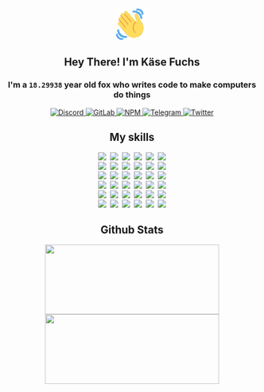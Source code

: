 <div><p align=center><img src=./resources/images/wave.gif width=64px height=64px></p><h2 align=center>Hey There! I'm Käse Fuchs</h2><h3 align=center>I'm a <code>18.29938</code> year old fox who writes code to make computers do things</h3><p align=center><a href=https://discord.com/users/507526681125322772><img alt=Discord src="https://img.shields.io/badge/Discord-5865F2?logo=discord&logoColor=white&style=flat-square#70748b54695d885a52dc1bf306f8398e"> </a><a href=https://gitlab.com/kasefuchs><img alt=GitLab src="https://img.shields.io/badge/GitLab-330F63?logo=gitlab&logoColor=white&style=flat-square#70748b54695d885a52dc1bf306f8398e"> </a><a href=https://npmjs.com/~kasefuchs><img alt=NPM src="https://img.shields.io/badge/NPM-CB3837?logo=npm&logoColor=white&style=flat-square#70748b54695d885a52dc1bf306f8398e"> </a><a href=https://t.me/kasefuchs><img alt=Telegram src="https://img.shields.io/badge/Telegram-2CA5E0?logo=telegram&logoColor=white&style=flat-square#70748b54695d885a52dc1bf306f8398e"> </a><a href=https://twitter.com/kasefuchs><img alt=Twitter src="https://img.shields.io/badge/Twitter-1DA1F2?logo=twitter&logoColor=white&style=flat-square#70748b54695d885a52dc1bf306f8398e"></a></p><h2 align=center>My skills</h2><p align=center><a href=https://aws.amazon.com/ ><picture><source srcset="https://skillicons.dev/icons?i=aws&theme=dark#70748b54695d885a52dc1bf306f8398e" media="(prefers-color-scheme: dark)"><source srcset="https://skillicons.dev/icons?i=aws&theme=light#70748b54695d885a52dc1bf306f8398e" media="(prefers-color-scheme: light), (prefers-color-scheme: no-preference)"><img src="https://skillicons.dev/icons?i=aws&theme=light#70748b54695d885a52dc1bf306f8398e"></picture></a>&nbsp;&nbsp;<a href=https://en.wikipedia.org/wiki/Bash_(Unix_shell)><picture><source srcset="https://skillicons.dev/icons?i=bash&theme=dark#70748b54695d885a52dc1bf306f8398e" media="(prefers-color-scheme: dark)"><source srcset="https://skillicons.dev/icons?i=bash&theme=light#70748b54695d885a52dc1bf306f8398e" media="(prefers-color-scheme: light), (prefers-color-scheme: no-preference)"><img src="https://skillicons.dev/icons?i=bash&theme=light#70748b54695d885a52dc1bf306f8398e"></picture></a>&nbsp;&nbsp;<a href=https://discord.com/developers/docs><picture><source srcset="https://skillicons.dev/icons?i=bots&theme=dark#70748b54695d885a52dc1bf306f8398e" media="(prefers-color-scheme: dark)"><source srcset="https://skillicons.dev/icons?i=bots&theme=light#70748b54695d885a52dc1bf306f8398e" media="(prefers-color-scheme: light), (prefers-color-scheme: no-preference)"><img src="https://skillicons.dev/icons?i=bots&theme=light#70748b54695d885a52dc1bf306f8398e"></picture></a>&nbsp;&nbsp;<a href=https://www.cloudflare.com/ ><picture><source srcset="https://skillicons.dev/icons?i=cloudflare&theme=dark#70748b54695d885a52dc1bf306f8398e" media="(prefers-color-scheme: dark)"><source srcset="https://skillicons.dev/icons?i=cloudflare&theme=light#70748b54695d885a52dc1bf306f8398e" media="(prefers-color-scheme: light), (prefers-color-scheme: no-preference)"><img src="https://skillicons.dev/icons?i=cloudflare&theme=light#70748b54695d885a52dc1bf306f8398e"></picture></a>&nbsp;&nbsp;<a href=https://en.wikipedia.org/wiki/CSS><picture><source srcset="https://skillicons.dev/icons?i=css&theme=dark#70748b54695d885a52dc1bf306f8398e" media="(prefers-color-scheme: dark)"><source srcset="https://skillicons.dev/icons?i=css&theme=light#70748b54695d885a52dc1bf306f8398e" media="(prefers-color-scheme: light), (prefers-color-scheme: no-preference)"><img src="https://skillicons.dev/icons?i=css&theme=light#70748b54695d885a52dc1bf306f8398e"></picture></a>&nbsp;&nbsp;<a href=https://www.docker.com/ ><picture><source srcset="https://skillicons.dev/icons?i=docker&theme=dark#70748b54695d885a52dc1bf306f8398e" media="(prefers-color-scheme: dark)"><source srcset="https://skillicons.dev/icons?i=docker&theme=light#70748b54695d885a52dc1bf306f8398e" media="(prefers-color-scheme: light), (prefers-color-scheme: no-preference)"><img src="https://skillicons.dev/icons?i=docker&theme=light#70748b54695d885a52dc1bf306f8398e"></picture></a><br><a href=https://www.electronjs.org/ ><picture><source srcset="https://skillicons.dev/icons?i=electron&theme=dark#70748b54695d885a52dc1bf306f8398e" media="(prefers-color-scheme: dark)"><source srcset="https://skillicons.dev/icons?i=electron&theme=light#70748b54695d885a52dc1bf306f8398e" media="(prefers-color-scheme: light), (prefers-color-scheme: no-preference)"><img src="https://skillicons.dev/icons?i=electron&theme=light#70748b54695d885a52dc1bf306f8398e"></picture></a>&nbsp;&nbsp;<a href=https://expressjs.com/ ><picture><source srcset="https://skillicons.dev/icons?i=express&theme=dark#70748b54695d885a52dc1bf306f8398e" media="(prefers-color-scheme: dark)"><source srcset="https://skillicons.dev/icons?i=express&theme=light#70748b54695d885a52dc1bf306f8398e" media="(prefers-color-scheme: light), (prefers-color-scheme: no-preference)"><img src="https://skillicons.dev/icons?i=express&theme=light#70748b54695d885a52dc1bf306f8398e"></picture></a>&nbsp;&nbsp;<a href=https://www.figma.com/ ><picture><source srcset="https://skillicons.dev/icons?i=figma&theme=dark#70748b54695d885a52dc1bf306f8398e" media="(prefers-color-scheme: dark)"><source srcset="https://skillicons.dev/icons?i=figma&theme=light#70748b54695d885a52dc1bf306f8398e" media="(prefers-color-scheme: light), (prefers-color-scheme: no-preference)"><img src="https://skillicons.dev/icons?i=figma&theme=light#70748b54695d885a52dc1bf306f8398e"></picture></a>&nbsp;&nbsp;<a href=https://firebase.google.com/ ><picture><source srcset="https://skillicons.dev/icons?i=firebase&theme=dark#70748b54695d885a52dc1bf306f8398e" media="(prefers-color-scheme: dark)"><source srcset="https://skillicons.dev/icons?i=firebase&theme=light#70748b54695d885a52dc1bf306f8398e" media="(prefers-color-scheme: light), (prefers-color-scheme: no-preference)"><img src="https://skillicons.dev/icons?i=firebase&theme=light#70748b54695d885a52dc1bf306f8398e"></picture></a>&nbsp;&nbsp;<a href=https://flask.palletsprojects.com/ ><picture><source srcset="https://skillicons.dev/icons?i=flask&theme=dark#70748b54695d885a52dc1bf306f8398e" media="(prefers-color-scheme: dark)"><source srcset="https://skillicons.dev/icons?i=flask&theme=light#70748b54695d885a52dc1bf306f8398e" media="(prefers-color-scheme: light), (prefers-color-scheme: no-preference)"><img src="https://skillicons.dev/icons?i=flask&theme=light#70748b54695d885a52dc1bf306f8398e"></picture></a>&nbsp;&nbsp;<a href=https://cloud.google.com/ ><picture><source srcset="https://skillicons.dev/icons?i=gcp&theme=dark#70748b54695d885a52dc1bf306f8398e" media="(prefers-color-scheme: dark)"><source srcset="https://skillicons.dev/icons?i=gcp&theme=light#70748b54695d885a52dc1bf306f8398e" media="(prefers-color-scheme: light), (prefers-color-scheme: no-preference)"><img src="https://skillicons.dev/icons?i=gcp&theme=light#70748b54695d885a52dc1bf306f8398e"></picture></a><br><a href=https://git-scm.com/ ><picture><source srcset="https://skillicons.dev/icons?i=git&theme=dark#70748b54695d885a52dc1bf306f8398e" media="(prefers-color-scheme: dark)"><source srcset="https://skillicons.dev/icons?i=git&theme=light#70748b54695d885a52dc1bf306f8398e" media="(prefers-color-scheme: light), (prefers-color-scheme: no-preference)"><img src="https://skillicons.dev/icons?i=git&theme=light#70748b54695d885a52dc1bf306f8398e"></picture></a>&nbsp;&nbsp;<a href=https://github.com/ ><picture><source srcset="https://skillicons.dev/icons?i=github&theme=dark#70748b54695d885a52dc1bf306f8398e" media="(prefers-color-scheme: dark)"><source srcset="https://skillicons.dev/icons?i=github&theme=light#70748b54695d885a52dc1bf306f8398e" media="(prefers-color-scheme: light), (prefers-color-scheme: no-preference)"><img src="https://skillicons.dev/icons?i=github&theme=light#70748b54695d885a52dc1bf306f8398e"></picture></a>&nbsp;&nbsp;<a href=https://gitlab.com/ ><picture><source srcset="https://skillicons.dev/icons?i=gitlab&theme=dark#70748b54695d885a52dc1bf306f8398e" media="(prefers-color-scheme: dark)"><source srcset="https://skillicons.dev/icons?i=gitlab&theme=light#70748b54695d885a52dc1bf306f8398e" media="(prefers-color-scheme: light), (prefers-color-scheme: no-preference)"><img src="https://skillicons.dev/icons?i=gitlab&theme=light#70748b54695d885a52dc1bf306f8398e"></picture></a>&nbsp;&nbsp;<a href=https://www.heroku.com/ ><picture><source srcset="https://skillicons.dev/icons?i=heroku&theme=dark#70748b54695d885a52dc1bf306f8398e" media="(prefers-color-scheme: dark)"><source srcset="https://skillicons.dev/icons?i=heroku&theme=light#70748b54695d885a52dc1bf306f8398e" media="(prefers-color-scheme: light), (prefers-color-scheme: no-preference)"><img src="https://skillicons.dev/icons?i=heroku&theme=light#70748b54695d885a52dc1bf306f8398e"></picture></a>&nbsp;&nbsp;<a href=https://en.wikipedia.org/wiki/HTML><picture><source srcset="https://skillicons.dev/icons?i=html&theme=dark#70748b54695d885a52dc1bf306f8398e" media="(prefers-color-scheme: dark)"><source srcset="https://skillicons.dev/icons?i=html&theme=light#70748b54695d885a52dc1bf306f8398e" media="(prefers-color-scheme: light), (prefers-color-scheme: no-preference)"><img src="https://skillicons.dev/icons?i=html&theme=light#70748b54695d885a52dc1bf306f8398e"></picture></a>&nbsp;&nbsp;<a href=https://en.wikipedia.org/wiki/JavaScript><picture><source srcset="https://skillicons.dev/icons?i=js&theme=dark#70748b54695d885a52dc1bf306f8398e" media="(prefers-color-scheme: dark)"><source srcset="https://skillicons.dev/icons?i=js&theme=light#70748b54695d885a52dc1bf306f8398e" media="(prefers-color-scheme: light), (prefers-color-scheme: no-preference)"><img src="https://skillicons.dev/icons?i=js&theme=light#70748b54695d885a52dc1bf306f8398e"></picture></a><br><a href=https://en.wikipedia.org/wiki/Linux><picture><source srcset="https://skillicons.dev/icons?i=linux&theme=dark#70748b54695d885a52dc1bf306f8398e" media="(prefers-color-scheme: dark)"><source srcset="https://skillicons.dev/icons?i=linux&theme=light#70748b54695d885a52dc1bf306f8398e" media="(prefers-color-scheme: light), (prefers-color-scheme: no-preference)"><img src="https://skillicons.dev/icons?i=linux&theme=light#70748b54695d885a52dc1bf306f8398e"></picture></a>&nbsp;&nbsp;<a href=https://mui.com/ ><picture><source srcset="https://skillicons.dev/icons?i=materialui&theme=dark#70748b54695d885a52dc1bf306f8398e" media="(prefers-color-scheme: dark)"><source srcset="https://skillicons.dev/icons?i=materialui&theme=light#70748b54695d885a52dc1bf306f8398e" media="(prefers-color-scheme: light), (prefers-color-scheme: no-preference)"><img src="https://skillicons.dev/icons?i=materialui&theme=light#70748b54695d885a52dc1bf306f8398e"></picture></a>&nbsp;&nbsp;<a href=https://en.wikipedia.org/wiki/Markdown><picture><source srcset="https://skillicons.dev/icons?i=md&theme=dark#70748b54695d885a52dc1bf306f8398e" media="(prefers-color-scheme: dark)"><source srcset="https://skillicons.dev/icons?i=md&theme=light#70748b54695d885a52dc1bf306f8398e" media="(prefers-color-scheme: light), (prefers-color-scheme: no-preference)"><img src="https://skillicons.dev/icons?i=md&theme=light#70748b54695d885a52dc1bf306f8398e"></picture></a>&nbsp;&nbsp;<a href=https://www.mongodb.com/ ><picture><source srcset="https://skillicons.dev/icons?i=mongodb&theme=dark#70748b54695d885a52dc1bf306f8398e" media="(prefers-color-scheme: dark)"><source srcset="https://skillicons.dev/icons?i=mongodb&theme=light#70748b54695d885a52dc1bf306f8398e" media="(prefers-color-scheme: light), (prefers-color-scheme: no-preference)"><img src="https://skillicons.dev/icons?i=mongodb&theme=light#70748b54695d885a52dc1bf306f8398e"></picture></a>&nbsp;&nbsp;<a href=https://www.mysql.com/ ><picture><source srcset="https://skillicons.dev/icons?i=mysql&theme=dark#70748b54695d885a52dc1bf306f8398e" media="(prefers-color-scheme: dark)"><source srcset="https://skillicons.dev/icons?i=mysql&theme=light#70748b54695d885a52dc1bf306f8398e" media="(prefers-color-scheme: light), (prefers-color-scheme: no-preference)"><img src="https://skillicons.dev/icons?i=mysql&theme=light#70748b54695d885a52dc1bf306f8398e"></picture></a>&nbsp;&nbsp;<a href=https://nextjs.org/ ><picture><source srcset="https://skillicons.dev/icons?i=nextjs&theme=dark#70748b54695d885a52dc1bf306f8398e" media="(prefers-color-scheme: dark)"><source srcset="https://skillicons.dev/icons?i=nextjs&theme=light#70748b54695d885a52dc1bf306f8398e" media="(prefers-color-scheme: light), (prefers-color-scheme: no-preference)"><img src="https://skillicons.dev/icons?i=nextjs&theme=light#70748b54695d885a52dc1bf306f8398e"></picture></a><br><a href=https://nodejs.org/en/ ><picture><source srcset="https://skillicons.dev/icons?i=nodejs&theme=dark#70748b54695d885a52dc1bf306f8398e" media="(prefers-color-scheme: dark)"><source srcset="https://skillicons.dev/icons?i=nodejs&theme=light#70748b54695d885a52dc1bf306f8398e" media="(prefers-color-scheme: light), (prefers-color-scheme: no-preference)"><img src="https://skillicons.dev/icons?i=nodejs&theme=light#70748b54695d885a52dc1bf306f8398e"></picture></a>&nbsp;&nbsp;<a href=https://www.postgresql.org/ ><picture><source srcset="https://skillicons.dev/icons?i=postgres&theme=dark#70748b54695d885a52dc1bf306f8398e" media="(prefers-color-scheme: dark)"><source srcset="https://skillicons.dev/icons?i=postgres&theme=light#70748b54695d885a52dc1bf306f8398e" media="(prefers-color-scheme: light), (prefers-color-scheme: no-preference)"><img src="https://skillicons.dev/icons?i=postgres&theme=light#70748b54695d885a52dc1bf306f8398e"></picture></a>&nbsp;&nbsp;<a href=https://learn.microsoft.com/en-us/powershell/ ><picture><source srcset="https://skillicons.dev/icons?i=powershell&theme=dark#70748b54695d885a52dc1bf306f8398e" media="(prefers-color-scheme: dark)"><source srcset="https://skillicons.dev/icons?i=powershell&theme=light#70748b54695d885a52dc1bf306f8398e" media="(prefers-color-scheme: light), (prefers-color-scheme: no-preference)"><img src="https://skillicons.dev/icons?i=powershell&theme=light#70748b54695d885a52dc1bf306f8398e"></picture></a>&nbsp;&nbsp;<a href=https://www.python.org/ ><picture><source srcset="https://skillicons.dev/icons?i=py&theme=dark#70748b54695d885a52dc1bf306f8398e" media="(prefers-color-scheme: dark)"><source srcset="https://skillicons.dev/icons?i=py&theme=light#70748b54695d885a52dc1bf306f8398e" media="(prefers-color-scheme: light), (prefers-color-scheme: no-preference)"><img src="https://skillicons.dev/icons?i=py&theme=light#70748b54695d885a52dc1bf306f8398e"></picture></a>&nbsp;&nbsp;<a href=https://www.raspberrypi.org/ ><picture><source srcset="https://skillicons.dev/icons?i=raspberrypi&theme=dark#70748b54695d885a52dc1bf306f8398e" media="(prefers-color-scheme: dark)"><source srcset="https://skillicons.dev/icons?i=raspberrypi&theme=light#70748b54695d885a52dc1bf306f8398e" media="(prefers-color-scheme: light), (prefers-color-scheme: no-preference)"><img src="https://skillicons.dev/icons?i=raspberrypi&theme=light#70748b54695d885a52dc1bf306f8398e"></picture></a>&nbsp;&nbsp;<a href=https://reactjs.org/ ><picture><source srcset="https://skillicons.dev/icons?i=react&theme=dark#70748b54695d885a52dc1bf306f8398e" media="(prefers-color-scheme: dark)"><source srcset="https://skillicons.dev/icons?i=react&theme=light#70748b54695d885a52dc1bf306f8398e" media="(prefers-color-scheme: light), (prefers-color-scheme: no-preference)"><img src="https://skillicons.dev/icons?i=react&theme=light#70748b54695d885a52dc1bf306f8398e"></picture></a><br><a href=https://redux.js.org/ ><picture><source srcset="https://skillicons.dev/icons?i=redux&theme=dark#70748b54695d885a52dc1bf306f8398e" media="(prefers-color-scheme: dark)"><source srcset="https://skillicons.dev/icons?i=redux&theme=light#70748b54695d885a52dc1bf306f8398e" media="(prefers-color-scheme: light), (prefers-color-scheme: no-preference)"><img src="https://skillicons.dev/icons?i=redux&theme=light#70748b54695d885a52dc1bf306f8398e"></picture></a>&nbsp;&nbsp;<a href=https://en.wikipedia.org/wiki/Regular_expression><picture><source srcset="https://skillicons.dev/icons?i=regex&theme=dark#70748b54695d885a52dc1bf306f8398e" media="(prefers-color-scheme: dark)"><source srcset="https://skillicons.dev/icons?i=regex&theme=light#70748b54695d885a52dc1bf306f8398e" media="(prefers-color-scheme: light), (prefers-color-scheme: no-preference)"><img src="https://skillicons.dev/icons?i=regex&theme=light#70748b54695d885a52dc1bf306f8398e"></picture></a>&nbsp;&nbsp;<a href=https://en.wikipedia.org/wiki/Sass_(stylesheet_language)><picture><source srcset="https://skillicons.dev/icons?i=sass&theme=dark#70748b54695d885a52dc1bf306f8398e" media="(prefers-color-scheme: dark)"><source srcset="https://skillicons.dev/icons?i=sass&theme=light#70748b54695d885a52dc1bf306f8398e" media="(prefers-color-scheme: light), (prefers-color-scheme: no-preference)"><img src="https://skillicons.dev/icons?i=sass&theme=light#70748b54695d885a52dc1bf306f8398e"></picture></a>&nbsp;&nbsp;<a href=https://www.typescriptlang.org/ ><picture><source srcset="https://skillicons.dev/icons?i=ts&theme=dark#70748b54695d885a52dc1bf306f8398e" media="(prefers-color-scheme: dark)"><source srcset="https://skillicons.dev/icons?i=ts&theme=light#70748b54695d885a52dc1bf306f8398e" media="(prefers-color-scheme: light), (prefers-color-scheme: no-preference)"><img src="https://skillicons.dev/icons?i=ts&theme=light#70748b54695d885a52dc1bf306f8398e"></picture></a>&nbsp;&nbsp;<a href=https://unity.com/ ><picture><source srcset="https://skillicons.dev/icons?i=unity&theme=dark#70748b54695d885a52dc1bf306f8398e" media="(prefers-color-scheme: dark)"><source srcset="https://skillicons.dev/icons?i=unity&theme=light#70748b54695d885a52dc1bf306f8398e" media="(prefers-color-scheme: light), (prefers-color-scheme: no-preference)"><img src="https://skillicons.dev/icons?i=unity&theme=light#70748b54695d885a52dc1bf306f8398e"></picture></a>&nbsp;&nbsp;<a href=https://workers.cloudflare.com/ ><picture><source srcset="https://skillicons.dev/icons?i=workers&theme=dark#70748b54695d885a52dc1bf306f8398e" media="(prefers-color-scheme: dark)"><source srcset="https://skillicons.dev/icons?i=workers&theme=light#70748b54695d885a52dc1bf306f8398e" media="(prefers-color-scheme: light), (prefers-color-scheme: no-preference)"><img src="https://skillicons.dev/icons?i=workers&theme=light#70748b54695d885a52dc1bf306f8398e"></picture></a><br></p><h2 align=center>Github Stats</h2><p align=center><picture><source srcset="https://github-readme-stats-kasefuchs.vercel.app/api/?count_private=true&hide_border=true&hide_rank=true&line_height=20&hide_title=true&username=Kasefuchs&theme=dark#70748b54695d885a52dc1bf306f8398e" media="(prefers-color-scheme: dark)"><source srcset="https://github-readme-stats-kasefuchs.vercel.app/api/?count_private=true&hide_border=true&hide_rank=true&line_height=20&hide_title=true&username=Kasefuchs&theme=light#70748b54695d885a52dc1bf306f8398e" media="(prefers-color-scheme: light), (prefers-color-scheme: no-preference)"><img align=middle width=350 height=140 src="https://github-readme-stats-kasefuchs.vercel.app/api/?count_private=true&hide_border=true&hide_rank=true&line_height=20&hide_title=true&username=Kasefuchs&theme=light#70748b54695d885a52dc1bf306f8398e"></picture><picture><source srcset="https://github-readme-stats-kasefuchs.vercel.app/api/top-langs/?count_private=true&hide_border=true&layout=compact&username=Kasefuchs&theme=dark#70748b54695d885a52dc1bf306f8398e" media="(prefers-color-scheme: dark)"><source srcset="https://github-readme-stats-kasefuchs.vercel.app/api/top-langs/?count_private=true&hide_border=true&layout=compact&username=Kasefuchs&theme=light#70748b54695d885a52dc1bf306f8398e" media="(prefers-color-scheme: light), (prefers-color-scheme: no-preference)"><img align=middle width=350 height=140 src="https://github-readme-stats-kasefuchs.vercel.app/api/top-langs/?count_private=true&hide_border=true&layout=compact&username=Kasefuchs&theme=light#70748b54695d885a52dc1bf306f8398e"></picture></p><img src="https://hit.yhype.me/github/profile?user_id=64592097#70748b54695d885a52dc1bf306f8398e" alt=""></div>
